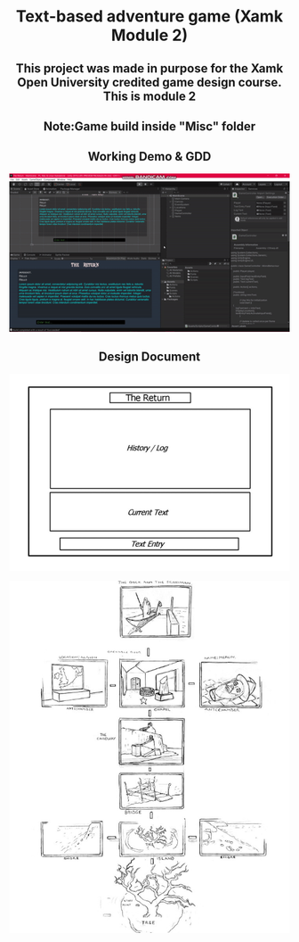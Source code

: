 <!DOCTYPE html>
<html>
<body>
<h1 align="center"> Text-based adventure game (Xamk Module 2) </h1> 

<h2 align="center"> This project was made in purpose for the Xamk Open University credited game design course. This is module 2</h2>  
<h2 align="center"> Note:Game build inside "Misc" folder</h2>  

<h2 align="center"> Working Demo & GDD</h2> 

![Demo1](https://github.com/ReanSchwarzer1/Text-based-adventure-game-Xamk-Module-2/blob/main/Misc/Game.gif "Demo1")


<h2 align="center"> Design Document </h2>  

<p align="center">
<img src="https://github.com/ReanSchwarzer1/Text-based-adventure-game-Xamk-Module-2/blob/main/Misc/Layout.PNG?raw=true">
</p>

<p align="center">
<img src="https://github.com/ReanSchwarzer1/Text-based-adventure-game-Xamk-Module-2/blob/main/Misc/Progression.jpg?raw=true">
</p>



